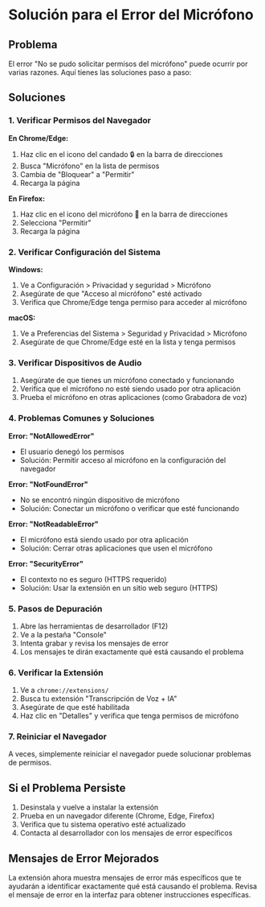 # Solución para el Error del Micrófono

## Problema
El error "No se pudo solicitar permisos del micrófono" puede ocurrir por varias razones. Aquí tienes las soluciones paso a paso:

## Soluciones

### 1. Verificar Permisos del Navegador

**En Chrome/Edge:**
1. Haz clic en el icono del candado 🔒 en la barra de direcciones
2. Busca "Micrófono" en la lista de permisos
3. Cambia de "Bloquear" a "Permitir"
4. Recarga la página

**En Firefox:**
1. Haz clic en el icono del micrófono 🎤 en la barra de direcciones
2. Selecciona "Permitir"
3. Recarga la página

### 2. Verificar Configuración del Sistema

**Windows:**
1. Ve a Configuración > Privacidad y seguridad > Micrófono
2. Asegúrate de que "Acceso al micrófono" esté activado
3. Verifica que Chrome/Edge tenga permiso para acceder al micrófono

**macOS:**
1. Ve a Preferencias del Sistema > Seguridad y Privacidad > Micrófono
2. Asegúrate de que Chrome/Edge esté en la lista y tenga permisos

### 3. Verificar Dispositivos de Audio

1. Asegúrate de que tienes un micrófono conectado y funcionando
2. Verifica que el micrófono no esté siendo usado por otra aplicación
3. Prueba el micrófono en otras aplicaciones (como Grabadora de voz)

### 4. Problemas Comunes y Soluciones

**Error: "NotAllowedError"**
- El usuario denegó los permisos
- Solución: Permitir acceso al micrófono en la configuración del navegador

**Error: "NotFoundError"**
- No se encontró ningún dispositivo de micrófono
- Solución: Conectar un micrófono o verificar que esté funcionando

**Error: "NotReadableError"**
- El micrófono está siendo usado por otra aplicación
- Solución: Cerrar otras aplicaciones que usen el micrófono

**Error: "SecurityError"**
- El contexto no es seguro (HTTPS requerido)
- Solución: Usar la extensión en un sitio web seguro (HTTPS)

### 5. Pasos de Depuración

1. Abre las herramientas de desarrollador (F12)
2. Ve a la pestaña "Console"
3. Intenta grabar y revisa los mensajes de error
4. Los mensajes te dirán exactamente qué está causando el problema

### 6. Verificar la Extensión

1. Ve a `chrome://extensions/`
2. Busca tu extensión "Transcripción de Voz + IA"
3. Asegúrate de que esté habilitada
4. Haz clic en "Detalles" y verifica que tenga permisos de micrófono

### 7. Reiniciar el Navegador

A veces, simplemente reiniciar el navegador puede solucionar problemas de permisos.

## Si el Problema Persiste

1. Desinstala y vuelve a instalar la extensión
2. Prueba en un navegador diferente (Chrome, Edge, Firefox)
3. Verifica que tu sistema operativo esté actualizado
4. Contacta al desarrollador con los mensajes de error específicos

## Mensajes de Error Mejorados

La extensión ahora muestra mensajes de error más específicos que te ayudarán a identificar exactamente qué está causando el problema. Revisa el mensaje de error en la interfaz para obtener instrucciones específicas.
